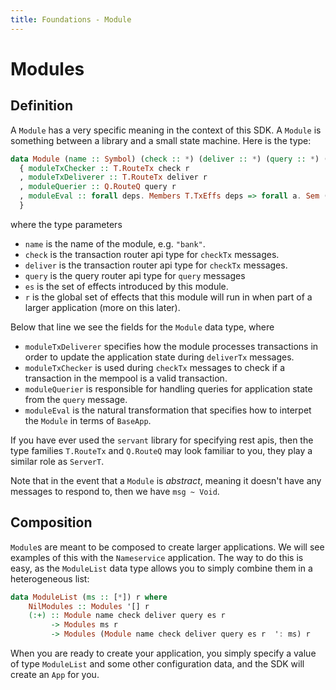 ```yaml
---
title: Foundations - Module
---
```


# Modules

## Definition

A `Module` has a very specific meaning in the context of this SDK. A `Module` is something between a library and a small state machine. Here is the type:

~~~ haskell ignore
data Module (name :: Symbol) (check :: *) (deliver :: *) (query :: *) (es :: EffectRow) (r :: EffectRow)  = Module
  { moduleTxChecker :: T.RouteTx check r
  , moduleTxDeliverer :: T.RouteTx deliver r
  , moduleQuerier :: Q.RouteQ query r
  , moduleEval :: forall deps. Members T.TxEffs deps => forall a. Sem (es :& deps) a -> Sem deps a
  }
~~~

where the type parameters

- `name` is the name of the module, e.g. `"bank"`.
- `check` is the transaction router api type for `checkTx` messages.
- `deliver` is the transaction router api type for `checkTx` messages.
- `query` is the query router api type for `query` messages
- `es` is the set of effects introduced by this module.
- `r` is the global set of effects that this module will run in when part of a larger application (more on this later).

Below that line we see the fields for the `Module` data type, where

  - `moduleTxDeliverer` specifies how the module processes transactions in order to update the application state during `deliverTx` messages. 
  - `moduleTxChecker` is used during `checkTx` messages to check if a transaction in the mempool is a valid transaction.
  - `moduleQuerier` is responsible for handling queries for application state from the `query` message.
  - `moduleEval` is the natural transformation that specifies how to interpet the `Module` in terms of `BaseApp`.

If you have ever used the `servant` library for specifying rest apis, then the type families `T.RouteTx` and `Q.RouteQ` may look familiar to you, they play a similar role as `ServerT`.

Note that in the event that a `Module` is _abstract_, meaning it doesn't have any messages to respond to, then we have `msg ~ Void`.

## Composition

`Module`s are meant to be composed to create larger applications. We will see examples of this with the `Nameservice` application. The way to do this is easy, as the `ModuleList` data type allows you to simply combine them in a heterogeneous list:

~~~ haskell ignore
data ModuleList (ms :: [*]) r where
    NilModules :: Modules '[] r
    (:+) :: Module name check deliver query es r 
         -> Modules ms r 
         -> Modules (Module name check deliver query es r  ': ms) r
~~~

When you are ready to create your application, you simply specify a value of type `ModuleList` and some other configuration data, and the SDK will create an `App` for you.

